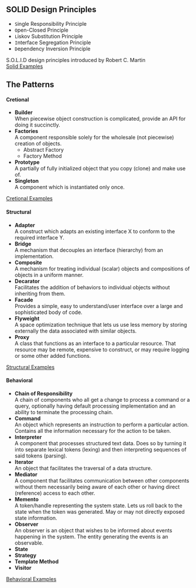 ## SOLID Design Principles
 
- `S`ingle Responsibility Principle
- `O`pen-Closed Principle
- `L`iskov Substitution Principle
- `I`nterface Segregation Principle
- `D`ependency Inversion Principle

S.O.L.I.D design principles introduced by Robert C. Martin
<br> [Solid Examples](./SolidExamples)
  
## The Patterns 
#### Cretional
- **Builder** <br> When piecewise object construction is complicated, provide an API for doing it succinctly.
- **Factories** <br> A component responsible solely for the wholesale (not piecewise) creation of objects.
    - Abstract Factory
    - Factory Method
- **Prototype** <br> A partially of fully initialized object that you copy (clone) and make use of. 
- **Singleton** <br> A component which is instantiated only once.

[Cretional Examples](./CreationalExamples)

#### Structural
- **Adapter** <br> A construct which adapts an existing interface X to conform to the required interface Y.
- **Bridge** <br> A mechanism that decouples an interface (hierarchy) from an implementation.
- **Composite** <br> A mechanism for treating individual (scalar) objects and compositions of objects in a uniform manner.
- **Decarator** <br> Facilitates the addition of behaviors to individual objects without inheriting from them.
- **Facade** <br> Provides a simple, easy to understand/user interface over a large and sophisticated body of code.
- **Flyweight** <br> A space optimization technique that lets us use less memory by storing externally the data associated with similar objects.
- **Proxy** <br> A class that functions as an interface to a particular resource. That resource may be remote, expensive to construct, or may require logging or some other added functions.

[Structural Examples](./StructuralExamples)

#### Behavioral
- **Chain of Responsibility** <br> A chain of components who all get a change to process a command or a query, optionally having default processing implementation and an ability to terminate the processing chain.
- **Command** <br> An object which represents an instruction to perform a particular action. Contains all the information necessary for the action to be taken.
- **Interpreter** <br> A component that processes structured text data. Does so by turning it into separate lexical tokens (lexing) and then interpreting sequences of said tokens (parsing).
- **Iterator** <br> An object that facilitates the traversal of a data structure.
- **Mediator** <br> A component that facilitates communication between other components without them necessarily being aware of each other or having direct (reference) access to each other.
- **Memento** <br> A token/handle representing the system state. Lets us roll back to the state when the token was generated. May or may not directly exposed state information.
- **Observer** <br> An observer is an object that wishes to be informed about events happening in the system. The entity generating the events is an observable.
- **State**
- **Strategy**
- **Template Method**
- **Visitor**

[Behavioral Examples](./BehavioralExamples)